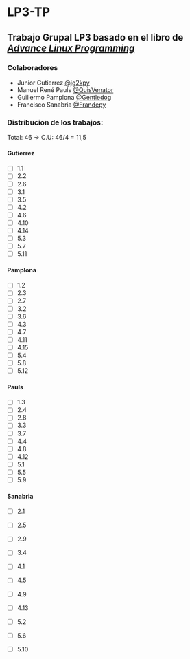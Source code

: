 # LP3-TP
## Trabajo Grupal LP3 basado en el libro de [_Advance Linux Programming_](https://richard.esplins.org/static/downloads/linux_book.pdf)

### Colaboradores
* Junior Gutierrez [@jg2kpy](https://github.com/jg2kpy)
* Manuel René Pauls [@QuisVenator](https://github.com/QuisVenator)
* Guillermo Pamplona [@Gentledog](https://github.com/guigapamplona)
* Francisco Sanabria [@Frandepy](https://github.com/frandepy2)

### Distribucion de los trabajos: 

Total: 46 -> C.U: 46/4 = 11,5

#### Gutierrez
 - [ ] 1.1
 - [ ] 2.2
 - [ ] 2.6
 - [ ] 3.1
 - [ ] 3.5
 - [ ] 4.2
 - [ ] 4.6
 - [ ] 4.10
 - [ ] 4.14
 - [ ] 5.3
 - [ ] 5.7
 - [ ] 5.11

#### Pamplona
 - [ ] 1.2
 - [ ] 2.3
 - [ ] 2.7
 - [ ] 3.2
 - [ ] 3.6
 - [ ] 4.3
 - [ ] 4.7
 - [ ] 4.11
 - [ ] 4.15
 - [ ] 5.4
 - [ ] 5.8
 - [ ] 5.12

#### Pauls
 - [ ] 1.3
 - [ ] 2.4
 - [ ] 2.8
 - [ ] 3.3
 - [ ] 3.7
 - [ ] 4.4
 - [ ] 4.8
 - [ ] 4.12
 - [ ] 5.1
 - [ ] 5.5
 - [ ] 5.9

#### Sanabria
 - [ ] 2.1
 - [ ] 2.5
 - [ ] 2.9
 - [ ] 3.4
 - [ ] 4.1
 - [ ] 4.5
 - [ ] 4.9
 - [ ] 4.13
 - [ ] 5.2
 - [ ] 5.6
 - [ ] 5.10



